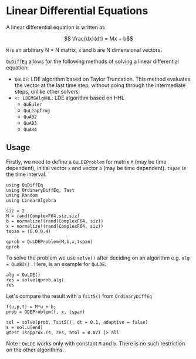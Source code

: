 # Linear Differential Equations

A linear differential equation is written as
```math
 \frac{dx}{dt} = Mx + b
```
 `M` is an arbitrary N × N matrix, `x` and `b` are N dimensional vectors.

`QuDiffEq` allows for the following methods of solving a linear differential equation:
- `QuLDE`: LDE algorithm based on Taylor Truncation. This method evaluates the vector at the last time step, without going through the intermediate steps, unlike other solvers.
- `<: LDEMSAlgHHL`: LDE algorithm based on HHL
  - `QuEuler`
  - `QuLeapfrog`
  - `QuAB2`
  - `QuAB3`
  - `QuAB4`

## Usage

Firstly, we need to define a `QuLDEProblem` for matrix `M` (may be time dependent), initial vector `x` and vector `b` (may be time dependent). `tspan` is the time interval.

```@example lin
using QuDiffEq
using OrdinaryDiffEq, Test
using Random
using LinearAlgebra

siz = 2
M = rand(ComplexF64,siz,siz)
b = normalize!(rand(ComplexF64, siz))
x = normalize!(rand(ComplexF64, siz))
tspan = (0.0,0.4)

qprob = QuLDEProblem(M,b,x,tspan)
qprob
```

To solve the problem we use `solve()` after deciding on an algorithm e.g. `alg = QuAB3()` . Here, is an example for `QuLDE`.

```@example lin
alg = QuLDE()
res = solve(qprob,alg)
res
```

Let's compare the result with a `Tsit5()` from `OrdinaryDiffEq`

```@example lin
f(u,p,t) = M*u + b;
prob = ODEProblem(f, x, tspan)

sol = solve(prob, Tsit5(), dt = 0.1, adaptive = false)
s = sol.u[end]
@test isapprox.(s, res, atol = 0.02) |> all
```

Note : `QuLDE` works only with constant `M` and `b`. There is no such restriction on the other algorithms.
